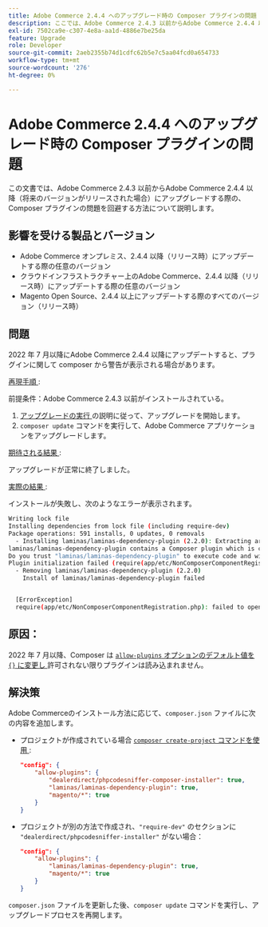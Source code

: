 ```yaml
---
title: Adobe Commerce 2.4.4 へのアップグレード時の Composer プラグインの問題
description: ここでは、Adobe Commerce 2.4.3 以前からAdobe Commerce 2.4.4 以降（将来のバージョンがリリースされた場合）にアップグレードする際の、composer プラグインの問題を回避する方法について説明します。
exl-id: 7502ca9e-c307-4e8a-aa1d-4886e7be25da
feature: Upgrade
role: Developer
source-git-commit: 2aeb2355b74d1cdfc62b5e7c5aa04fcd0a654733
workflow-type: tm+mt
source-wordcount: '276'
ht-degree: 0%

---
```


# Adobe Commerce 2.4.4 へのアップグレード時の Composer プラグインの問題

この文書では、Adobe Commerce 2.4.3 以前からAdobe Commerce 2.4.4 以降（将来のバージョンがリリースされた場合）にアップグレードする際の、Composer プラグインの問題を回避する方法について説明します。

## 影響を受ける製品とバージョン

* Adobe Commerce オンプレミス、2.4.4 以降（リリース時）にアップデートする際の任意のバージョン
* クラウドインフラストラクチャー上のAdobe Commerce、2.4.4 以降（リリース時）にアップデートする際の任意のバージョン
* Magento Open Source、2.4.4 以上にアップデートする際のすべてのバージョン（リリース時）

## 問題

2022 年 7 月以降にAdobe Commerce 2.4.4 以降にアップデートすると、プラグインに関して composer から警告が表示される場合があります。

<u> 再現手順 </u>:

前提条件：Adobe Commerce 2.4.3 以前がインストールされている。

1. [ アップグレードの実行 ](https://experienceleague.adobe.com/docs/commerce-operations/upgrade-guide/implementation/perform-upgrade.html?lang=ja) の説明に従って、アップグレードを開始します。
1. `composer update` コマンドを実行して、Adobe Commerce アプリケーションをアップグレードします。

<u> 期待される結果 </u>:

アップグレードが正常に終了しました。

<u> 実際の結果 </u>:

インストールが失敗し、次のようなエラーが表示されます。

```bash
Writing lock file
Installing dependencies from lock file (including require-dev)
Package operations: 591 installs, 0 updates, 0 removals
  - Installing laminas/laminas-dependency-plugin (2.2.0): Extracting archive
laminas/laminas-dependency-plugin contains a Composer plugin which is currently not in your allow-plugins config. See https://getcomposer.org/allow-plugins
Do you trust "laminas/laminas-dependency-plugin" to execute code and wish to enable it now? (writes "allow-plugins" to composer.json) [y,n,d,?] y
Plugin initialization failed (require(app/etc/NonComposerComponentRegistration.php): failed to open stream: No such file or directory), uninstalling plugin
  - Removing laminas/laminas-dependency-plugin (2.2.0)
    Install of laminas/laminas-dependency-plugin failed


  [ErrorException]
  require(app/etc/NonComposerComponentRegistration.php): failed to open stream: No such file or directory
```

## 原因：

2022 年 7 月以降、Composer は [`allow-plugins` オプションのデフォルト値を `{}` に変更し ](https://getcomposer.org/doc/06-config.md#allow-plugins) 許可されない限りプラグインは読み込まれません。

## 解決策

Adobe Commerceのインストール方法に応じて、`composer.json` ファイルに次の内容を追加します。

* プロジェクトが作成されている場合 [`composer create-project` コマンドを使用 ](https://experienceleague.adobe.com/ja/docs/commerce-operations/installation-guide/composer#get-the-metapackage):

  ```json
  "config": {
      "allow-plugins": {
          "dealerdirect/phpcodesniffer-composer-installer": true,
          "laminas/laminas-dependency-plugin": true,
          "magento/*": true
      }
  }
  ```

* プロジェクトが別の方法で作成され、`"require-dev"` のセクションに `"dealerdirect/phpcodesniffer-installer"` がない場合：

  ```json
  "config": {
      "allow-plugins": {
          "laminas/laminas-dependency-plugin": true,
          "magento/*": true
      }
  }
  ```

`composer.json` ファイルを更新した後、`composer update` コマンドを実行し、アップグレードプロセスを再開します。

